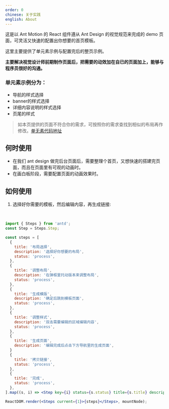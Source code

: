 ```yaml
---
order: 0
chinese: 关于实践
english: About
---
```


这是以 Ant Motion 的 React 组件遵从 Ant Design 的视觉规范来完成的 demo 页面，可灵活又快速的配置出你想要的首页模板。

这里主要提供了单元素示例与配置完后的整页示例。

**主要解决视觉设计师前期制作页面后，把需要的动效加在自已的页面加上，能够与程序员很好的沟通。**

### 单元素示例分为：

- 导航的样式选择
- banner的样式选择
- 详细内容说明的样式选择
- 页尾的样式

> 如本页提供的页面不符合你的需求，可按照你的需求查找到相似的布局再作修改。[单无素代码地址](https://github.com/ant-motion/ant-motion/tree/master/src/theme/template/Templates/element)

## 何时使用

- 在我们 ant design 做完后台页面后，需要整理个首页，又想快速的搭建完页面，而且在页面里有可观的动画时。
- 在画白板阶段，需要配置页面的动画效果时。

## 如何使用

1. 选择好你需要的模板，然后编辑内容，再生成链接:

<br />

````jsx
import { Steps } from 'antd';
const Step = Steps.Step;

const steps = [
  {
    title: '布局选择',
    description: '选择好你想要的布局',
    status: 'process',
  },
  {
    title: '调整布局',
    description: '在弹框里托动版本来调整布局',
    status: 'process',
  },
  {
    title: '生成模版',
    description: '确定后跳到模板页面',
    status: 'process',
  },
  {
    title: '调整样式',
    description: '双击需要编辑的区域编辑内容',
    status: 'process',
  },
  {
    title: '生成页面',
    description: '编辑完成后点击下方导航里的生成页面',
  }
  {
    title: '拷贝链接',
    status: 'process',
  },
  {
    title: '完成',
    status: 'process',
  },
].map((s, i) => <Step key={i} status={s.status} title={s.title} description={s.description}/>);

ReactDOM.render(<Steps current={1}>{steps}</Steps>, mountNode);
````

<style>
.ant-steps {
  max-width: 900px;
}
</style>
